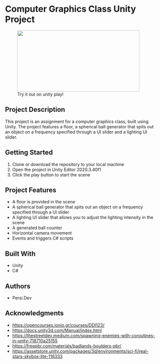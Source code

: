 # Computer Graphics Class Unity Project

<figure>
  <a href="https://play.unity.com/mg/other/webgl-builds-297148"><img src="https://play-static.unity.com/20230115/p/images/eff1ea45-b224-4eff-8d0e-ec02fdb4d3f2_thumb.jpg" width="400" height="200"></a>
  <figcaption>Try it out on unity play!</figcaption>
</figure>


## Project Description
This project is an assignment for a computer graphics class, built using Unity. The project features a floor, a spherical ball generator that spits out an object on a frequency specified through a UI slider and a lighting UI slider.

## Getting Started
1. Clone or download the repository to your local machine
2. Open the project in Unity Editor 2020.3.40f1
3. Click the play button to start the scene

## Project Features
- A floor is provided in the scene
- A spherical ball generator that spits out an object on a frequency specified through a UI slider 
- A lighting UI slider that allows you to adjust the lighting intensity in the scene
- A generated ball counter
- Horizontal camera movement
- Events and triggers C# scripts

## Built With
- Unity
- C#

## Authors
- Persi.Dev

## Acknowledgments
- https://opencourses.ionio.gr/courses/DDI123/
- https://docs.unity3d.com/Manual/index.html
- https://thestreetdev.medium.com/spawning-enemies-with-coroutines-in-unity-718710a25155
- https://freepbr.com/materials/badlands-boulders-pbr/
- https://assetstore.unity.com/packages/3d/environments/sci-fi/real-stars-skybox-lite-116333
